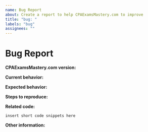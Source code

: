 ```yaml
---
name: Bug Report
about: Create a report to help CPAExamsMastery.com to improve
title: "bug: "
labels: "bug"
assignees: ""
---
```


# Bug Report

**CPAExamsMastery.com version:**

<!-- Please specify commit or tag version. -->

**Current behavior:**

<!-- Describe how the bug manifests. -->

**Expected behavior:**

<!-- Describe what you expect the behavior to be without the bug. -->

**Steps to reproduce:**

<!-- Explain the steps required to duplicate the issue, especially if you are able to provide a sample application. -->

**Related code:**

<!-- If you are able to illustrate the bug or feature request with an example, please provide it here. -->

```
insert short code snippets here
```

**Other information:**

<!-- List any other information that is relevant to your issue. Related issues, suggestions on how to fix, Stack Overflow links, forum links, etc. -->
